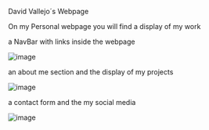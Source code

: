 David Vallejo´s Webpage

On my Personal webpage you will find a display of my work

a NavBar with links inside the webpage

![image](https://user-images.githubusercontent.com/104468646/180611719-a1ea1885-4cea-4afa-a6b7-b11ffd7a52a0.png)


an about me section and the display of my projects 

![image](https://user-images.githubusercontent.com/104468646/180611743-52f0de98-99bc-4262-a2cb-9ea8e75dbfc2.png)


a contact form and the my social media

![image](https://user-images.githubusercontent.com/104468646/180611764-f4e4d48b-93fb-4945-b099-f1e5e8975839.png)

